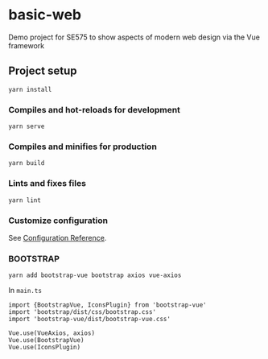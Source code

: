 # basic-web

Demo project for SE575 to show aspects of modern web design via the Vue framework

## Project setup
```
yarn install
```

### Compiles and hot-reloads for development
```
yarn serve
```

### Compiles and minifies for production
```
yarn build
```

### Lints and fixes files
```
yarn lint
```

### Customize configuration
See [Configuration Reference](https://cli.vuejs.org/config/).


### BOOTSTRAP
`yarn add bootstrap-vue bootstrap axios vue-axios`

In `main.ts`
```
import {BootstrapVue, IconsPlugin} from 'bootstrap-vue'
import 'bootstrap/dist/css/bootstrap.css'
import 'bootstrap-vue/dist/bootstrap-vue.css'

Vue.use(VueAxios, axios)
Vue.use(BootstrapVue)
Vue.use(IconsPlugin)
```